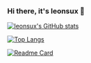 ### Hi there, it's leonsux 👋

[![leonsux's GitHub stats](https://github-readme-stats.vercel.app/api?username=leonsux&hide=contribs&show_icons=true&theme=dark)](https://github.com/leonsux)

[![Top Langs](https://github-readme-stats.vercel.app/api/top-langs/?username=leonsux&theme=dark)]()

[![Readme Card](https://github-readme-stats.vercel.app/api/pin/?username=leonsux&repo=The-Village&theme=dark)](https://github.com/leonsux)


<!--
**leonsux/leonsux** is a ✨ _special_ ✨ repository because its `README.md` (this file) appears on your GitHub profile.

Here are some ideas to get you started:

- 🔭 I’m currently working on ...
- 🌱 I’m currently learning ...
- 👯 I’m looking to collaborate on ...
- 🤔 I’m looking for help with ...
- 💬 Ask me about ...
- 📫 How to reach me: ...
- 😄 Pronouns: ...
- ⚡ Fun fact: ...
-->
